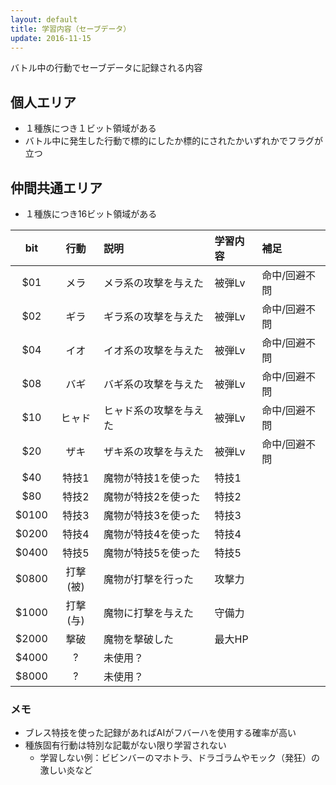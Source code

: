 ```yaml
---
layout: default
title: 学習内容（セーブデータ）
update: 2016-11-15
---
```


バトル中の行動でセーブデータに記録される内容

## 個人エリア

* １種族につき１ビット領域がある
* バトル中に発生した行動で標的にしたか標的にされたかいずれかでフラグが立つ


## 仲間共通エリア

* １種族につき16ビット領域がある

|  bit  | 行動     | 説明                   | 学習内容 | 補足          |
|:-----:|:--------:|:-----------------------|:---------|:--------------|
|   $01 | メラ     | メラ系の攻撃を与えた   | 被弾Lv   | 命中/回避不問 |
|   $02 | ギラ     | ギラ系の攻撃を与えた   | 被弾Lv   | 命中/回避不問 |
|   $04 | イオ     | イオ系の攻撃を与えた   | 被弾Lv   | 命中/回避不問 |
|   $08 | バギ     | バギ系の攻撃を与えた   | 被弾Lv   | 命中/回避不問 |
|   $10 | ヒャド   | ヒャド系の攻撃を与えた | 被弾Lv   | 命中/回避不問 |
|   $20 | ザキ     | ザキ系の攻撃を与えた   | 被弾Lv   | 命中/回避不問 |
|   $40 | 特技1    | 魔物が特技1を使った    | 特技1    |
|   $80 | 特技2    | 魔物が特技2を使った    | 特技2    |
| $0100 | 特技3    | 魔物が特技3を使った    | 特技3    |
| $0200 | 特技4    | 魔物が特技4を使った    | 特技4    |
| $0400 | 特技5    | 魔物が特技5を使った    | 特技5    |
| $0800 | 打撃(被) | 魔物が打撃を行った     | 攻撃力   |
| $1000 | 打撃(与) | 魔物に打撃を与えた     | 守備力   |
| $2000 | 撃破     | 魔物を撃破した         | 最大HP   |
| $4000 | ?        | 未使用？               |
| $8000 | ?        | 未使用？               |

### メモ

* ブレス特技を使った記録があればAIがフバーハを使用する確率が高い
* 種族固有行動は特別な記載がない限り学習されない
	* 学習しない例：ビビンバーのマホトラ、ドラゴラムやモック（発狂）の激しい炎など


